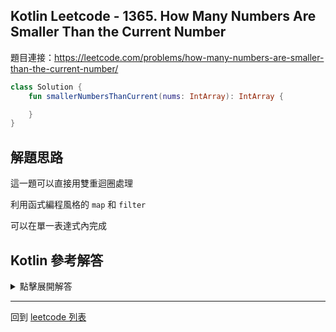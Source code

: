 ## Kotlin Leetcode - 1365. How Many Numbers Are Smaller Than the Current Number

題目連接：<https://leetcode.com/problems/how-many-numbers-are-smaller-than-the-current-number/>

```kotlin
class Solution {
    fun smallerNumbersThanCurrent(nums: IntArray): IntArray {

	}
}
```

## 解題思路

這一題可以直接用雙重迴圈處理

利用函式編程風格的 `map` 和 `filter`

可以在單一表達式內完成

## Kotlin 參考解答

<details>
  <summary>點擊展開解答</summary>

單一表達式內完成的方式如下

```kotlin
class Solution {
    fun smallerNumbersThanCurrent(nums: IntArray) =
        nums.map { value ->
            nums.filter { num -> num < value }.size
        }.toIntArray()
}
```

由於 leetcode 的檢查允許 `List<Int>` 做為答案

我們可以省略 `toIntArray()` 的步驟

```kotlin
class Solution {
    fun smallerNumbersThanCurrent(nums: IntArray) =
        nums.map { value ->
            nums.filter { num -> num < value }.size
        }
}
```

------

要節省時間，我們可以先對陣列做排序

這樣可以少比對一些元素

```kotlin
class Solution {
    fun smallerNumbersThanCurrent(nums: IntArray): IntArray {
        val result = IntArray(nums.size)
        val sortedNums = nums.toMutableList()
        sortedNums.sort()
        val counts = mutableMapOf<Int,Int>()
        sortedNums.forEachIndexed { index, item ->
            if (!counts.contains(item)) {
                counts[item] = index
            }
        }
        nums.forEachIndexed { index, item ->
            result[index] = counts[item] ?: throw Exception()
        }
        return result
    }
}
```

</details>

------

回到 [leetcode 列表](index.md)

